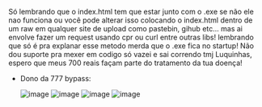 Só lembrando que o index.html tem que estar junto com o .exe se não ele nao funciona ou você pode alterar isso colocando o index.html dentro de um raw em qualquer site de upload como pastebin, gihub etc... mas ai envolve fazer um request usando cpr ou curl entre outras libs! lembrando que só é pra explanar esse metodo merda que o .exe fica no startup! Não dou suporte pra mexer em codigo só vazei e sai correndo tmj Luquinhas, espero que meus 700 reais façam parte do tratamento da tua doença!

- Dono da 777 bypass:

  ![image](https://github.com/user-attachments/assets/03476102-7c8f-49a5-937c-24fe328195a8)
  ![image](https://github.com/user-attachments/assets/08d87df7-74a7-4221-a1da-3e45813db94d)
  ![image](https://github.com/user-attachments/assets/d9173844-34d0-489f-a01b-800bc6f54549)
  ![image](https://github.com/user-attachments/assets/53f226b6-5a92-4777-94aa-873bb6c30460)
  





